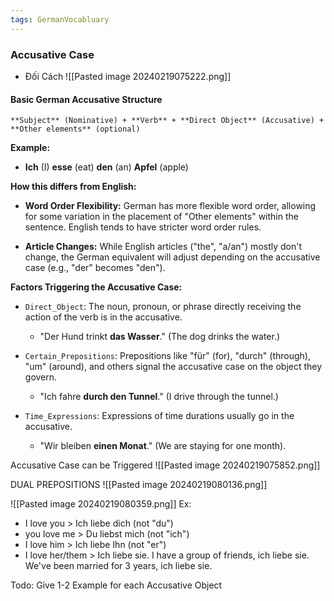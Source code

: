 ```yaml
---
tags: GermanVocabluary
---
```

### Accusative Case 
+ Đối Cách
![[Pasted image 20240219075222.png]]

#### Basic German Accusative Structure 
```ad-info
**Subject** (Nominative) + **Verb** + **Direct Object** (Accusative) + **Other elements** (optional)
```
**Example:**
+ **Ich** (I) **esse** (eat) **den** (an) **Apfel** (apple) 

**How this differs from English:**

- **Word Order Flexibility:** German has more flexible word order, allowing for some variation in the placement of "Other elements" within the sentence. English tends to have stricter word order rules.
    
- **Article Changes:** While English articles ("the", "a/an") mostly don't change, the German equivalent will adjust depending on the accusative case (e.g., "der" becomes "den").


**Factors Triggering the Accusative Case:**

- `Direct_Object`: The noun, pronoun, or phrase directly receiving the action of the verb is in the accusative.
    
    - "Der Hund trinkt **das Wasser**." (The dog drinks the water.)
    
- `Certain_Prepositions`: Prepositions like "für" (for), "durch" (through), "um" (around), and others signal the accusative case on the object they govern.
    
    - "Ich fahre **durch den Tunnel**." (I drive through the tunnel.)
    
+ `Time_Expressions`: Expressions of time durations usually go in the accusative.
    
    - "Wir bleiben **einen Monat**." (We are staying for one month).


Accusative Case can be Triggered
![[Pasted image 20240219075852.png]]

DUAL PREPOSITIONS
![[Pasted image 20240219080136.png]]

![[Pasted image 20240219080359.png]]
Ex:
+ I love you > Ich liebe dich (not "du")
+ you love me > Du liebst mich (not "ich")
+ I love him > Ich liebe Ihn (not "er")
+ I love her/them > Ich liebe sie.
	I have a group of friends, ich liebe sie.
	We've been married for 3 years, ich liebe sie.

Todo: Give 1-2 Example for each Accusative Object 